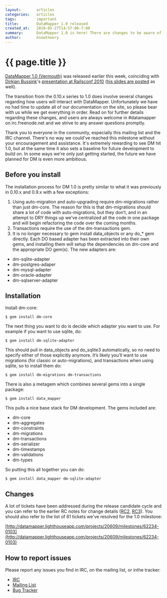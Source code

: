 ```yaml
---
layout:       articles
categories:   articles
tags:         important
title:        DataMapper 1.0 released
created_at:   2010-05-27T14:57:00-7:00
summary:      DataMapper 1.0 is here! There are changes to be aware of so please, read on.
author:       knowtheory
---
```


{{ page.title }}
================

[DataMapper 1.0 (Vermouth)](http://github.com/datamapper/dm-core/tree/v1.0.0) was released earlier this week, coinciding with [Dirkjan Bussink](http://twitter.com/dbussink)'s [presentation at Railsconf 2010](http://en.oreilly.com/rails2010/public/schedule/detail/14198) ([his slides are posted](http://www.slideshare.net/dbussink/datamapper-railsconf2010) as well).

The transition from the 0.10.x series to 1.0 does involve several changes regarding how users will interact with DataMapper.  Unfortunately we have no had time to update all of our documentation on the site, so please bear with us while we get everything in order.  Read on for further details regarding these changes, and users are always welcome in #datamapper on irc.freenode.net and we strive to any answer questions promptly.

Thank you to everyone in the community, especially this mailing list and the IRC channel. There's no way we could've reached this milestone 
without your encouragement and assistance. It's extremely rewarding to see DM hit 1.0, but at the same time it also sets a baseline for future development to build on. In some ways we're only just getting started, the future we have planned for DM is even more ambitious.

Before you install 
------------------ 

The installation process for DM 1.0 is pretty similar to what it was previously in 0.10.x and 0.9.x with a few exceptions: 

1. Using auto-migration and auto-upgrading require dm-migrations rather than just dm-core. The reason for this is that dm-migrations 
should share a lot of code with auto-migrations, but they don’t, and in an attempt to DRY things up we’ve centralized all the code in one 
package and will begin refactoring the code over the coming months. 
2. Transactions require the use of the dm-transactions gem. 
3. It is no longer necessary to gem install data\_objects or any do\_* 
gem directly. Each DO based adapter has been extracted into their own 
gems, and installing them will setup the dependencies on dm-core and 
the appropriate DO gem(s). The new adapters are: 

* dm-sqlite-adapter
* dm-postgres-adaper
* dm-mysql-adapter
* dm-oracle-adapter
* dm-sqlserver-adapter

Installation 
------------ 

Install dm-core: 

`$ gem install dm-core`

The next thing you want to do is decide which adapter you want to use. For example if you want to use sqlite, do: 

`$ gem install dm-sqlite-adapter`

This should pull in data\_objects and do\_sqlite3 automatically, so no need to specify either of those explicitly anymore. 
It’s likely you’ll want to use migrations (for classic or auto-migrations), and transactions when using sqlite, so to install them 
do: 

`$ gem install dm-migrations dm-transactions`

There is also a metagem which combines several gems into a single package: 

`$ gem install data_mapper`

This pulls a nice base stack for DM development. The gems included are: 

* dm-core
* dm-aggregates
* dm-constraints
* dm-migrations
* dm-transactions
* dm-serializer
* dm-timestamps
* dm-validations
* dm-types

So putting this all together you can do: 

`$ gem install data_mapper dm-sqlite-adapter`

Changes 
------- 
A lot of tickets have been addressed during the release candidate cycle and you can refer to the earlier RC notes for change details ([RC2](http://datamapper.org/articles/datamapper-100_rc2_released.html), [RC3](http://datamapper.org/articles/datamapper-100_rc3_released.html)).
You should also refer to the list of 61 tickets we've resolved for the 1.0 milestone: 

[http://datamapper.lighthouseapp.com/projects/20609/milestones/62234-0103](http://datamapper.lighthouseapp.com/projects/20609/milestones/62234-0103)

How to report issues
--------------------

Please report any issues you find in IRC, on the mailing list, or inthe tracker:

* [IRC](irc://irc.freenode.net/#datamapper)
* [Mailing List](http://groups.google.com/group/datamapper)
* [Bug Tracker](http://datamapper.lighthouseapp.com/projects/20609-datamapper)
